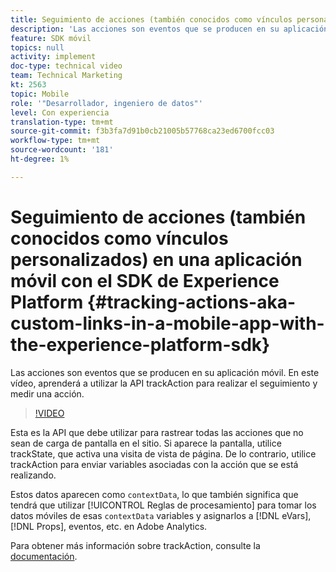 ```yaml
---
title: Seguimiento de acciones (también conocidos como vínculos personalizados) en una aplicación móvil con el SDK de Experience Platform
description: 'Las acciones son eventos que se producen en su aplicación móvil. En este vídeo, aprenderá a utilizar la API trackAction para realizar el seguimiento y medir una acción. '
feature: SDK móvil
topics: null
activity: implement
doc-type: technical video
team: Technical Marketing
kt: 2563
topic: Mobile
role: '"Desarrollador, ingeniero de datos"'
level: Con experiencia
translation-type: tm+mt
source-git-commit: f3b3fa7d91b0cb21005b57768ca23ed6700fcc03
workflow-type: tm+mt
source-wordcount: '181'
ht-degree: 1%

---
```



# Seguimiento de acciones (también conocidos como vínculos personalizados) en una aplicación móvil con el SDK de Experience Platform {#tracking-actions-aka-custom-links-in-a-mobile-app-with-the-experience-platform-sdk}

Las acciones son eventos que se producen en su aplicación móvil. En este vídeo, aprenderá a utilizar la API trackAction para realizar el seguimiento y medir una acción.

>[!VIDEO](https://video.tv.adobe.com/v/26268/?quality=12)

Esta es la API que debe utilizar para rastrear todas las acciones que no sean de carga de pantalla en el sitio. Si aparece la pantalla, utilice trackState, que activa una visita de vista de página. De lo contrario, utilice trackAction para enviar variables asociadas con la acción que se está realizando.

Estos datos aparecen como `contextData`, lo que también significa que tendrá que utilizar [!UICONTROL Reglas de procesamiento] para tomar los datos móviles de esas `contextData` variables y asignarlos a [!DNL eVars], [!DNL Props], eventos, etc. en Adobe Analytics.

Para obtener más información sobre trackAction, consulte la [documentación](https://aep-sdks.gitbook.io/docs/using-mobile-extensions/mobile-core/configuration-reference/mobile-core-api-reference).
